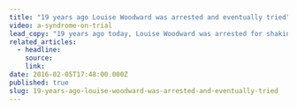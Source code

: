 ```yaml
---
title: "19 years ago Louise Woodward was arrested and eventually tried"
video: a-syndrome-on-trial
lead_copy: "19 years ago today, Louise Woodward was arrested for shaking a baby to death. Today, many similar shaken baby cases are being overturned. Watch *A Syndrome on Trial.*"
related_articles:
  - headline:
    source:
    link:
date: 2016-02-05T17:48:00.000Z
published: true
slug: 19-years-ago-louise-woodward-was-arrested-and-eventually-tried
---
```


